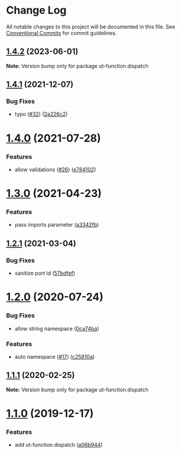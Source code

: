 # Change Log

All notable changes to this project will be documented in this file.
See [Conventional Commits](https://conventionalcommits.org) for commit guidelines.

## [1.4.2](https://github.com/softwaregroup-bg/ut-function/compare/ut-function.console-table@1.1.1...ut-function.dispatch@1.4.2) (2023-06-01)

**Note:** Version bump only for package ut-function.dispatch





## [1.4.1](https://github.com/softwaregroup-bg/ut-function/compare/ut-function.common-joi@1.6.2...ut-function.dispatch@1.4.1) (2021-12-07)


### Bug Fixes

* typo ([#32](https://github.com/softwaregroup-bg/ut-function/issues/32)) ([2a226c2](https://github.com/softwaregroup-bg/ut-function/commit/2a226c285bf9e6c30b39786e1c0c447683eda395))





# [1.4.0](https://github.com/softwaregroup-bg/ut-function/compare/ut-function.common-joi@1.4.0...ut-function.dispatch@1.4.0) (2021-07-28)


### Features

* allow validations ([#26](https://github.com/softwaregroup-bg/ut-function/issues/26)) ([e784102](https://github.com/softwaregroup-bg/ut-function/commit/e784102a0405ff1cb0902b5bf16d10ecc51bb9ab))





# [1.3.0](https://github.com/softwaregroup-bg/ut-function/compare/ut-function.merge@1.5.6...ut-function.dispatch@1.3.0) (2021-04-23)


### Features

* pass imports parameter ([a3342fb](https://github.com/softwaregroup-bg/ut-function/commit/a3342fbc34eff7ec41b8016507afae4c6f1f4c34))





## [1.2.1](https://github.com/softwaregroup-bg/ut-function/compare/ut-function.pad@1.3.0...ut-function.dispatch@1.2.1) (2021-03-04)


### Bug Fixes

* sanitize port id ([57bdfef](https://github.com/softwaregroup-bg/ut-function/commit/57bdfef232fb76cadc7ac3604cd758e44ee55c22))





# [1.2.0](https://github.com/softwaregroup-bg/ut-function/compare/ut-function.xml2json@1.1.8...ut-function.dispatch@1.2.0) (2020-07-24)


### Bug Fixes

* allow string namespace ([0ca74ba](https://github.com/softwaregroup-bg/ut-function/commit/0ca74bab57a86e4c13811a0f3191011a66b357d9))


### Features

* auto namespace ([#17](https://github.com/softwaregroup-bg/ut-function/issues/17)) ([c25810a](https://github.com/softwaregroup-bg/ut-function/commit/c25810a656bd2e4b13dde275efbd5da3b338505b))





## [1.1.1](https://github.com/softwaregroup-bg/ut-function/compare/ut-function.merge@1.5.4...ut-function.dispatch@1.1.1) (2020-02-25)

**Note:** Version bump only for package ut-function.dispatch





# [1.1.0](https://github.com/softwaregroup-bg/ut-function/compare/ut-function.xml2json@1.1.1...ut-function.dispatch@1.1.0) (2019-12-17)


### Features

* add ut-function.dispatch ([a06b944](https://github.com/softwaregroup-bg/ut-function/commit/a06b944))
